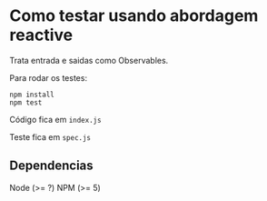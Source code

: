 Como testar usando abordagem reactive
======

Trata entrada e saidas como Observables.

Para rodar os testes:

    npm install
    npm test

Código fica em `index.js`

Teste fica em `spec.js`

Dependencias
------
Node (>= ?)
NPM (>= 5)
